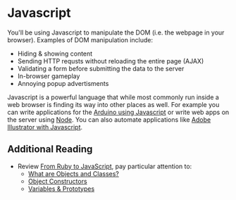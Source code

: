 # Javascript

You'll be using Javascript to manipulate the DOM (i.e. the webpage in your browser). Examples of DOM manipulation include:

* Hiding & showing content
* Sending HTTP requsts without reloading the entire page (AJAX)
* Validating a form before submitting the data to the server
* In-browser gameplay
* Annoying popup advertisments

Javascript is a powerful language that while most commonly run inside a web browser is finding its way into other places as well. For example you can write applications for the [Arduino using Javascript](https://github.com/rwaldron/johnny-five) or write web apps on the server using [Node](http://nodejs.org/). You can also automate applications like [Adobe Illustrator with Javascript](http://www.adobe.com/devnet/illustrator/scripting.html).

## Additional Reading

- Review [From Ruby to
JavaScript](../../../../javascript-from-ruby-challenge), pay
particular attention to:
  * [What are Objects and Classes?](../../../../javascript-from-ruby-challenge/blob/master/07-objects-and-classes/01-what-are-objects-and-classes.md)
  * [Object Constructors](../../../../javascript-from-ruby-challenge/blob/master/07-objects-and-classes/02-object-constructors.md)
  * [Variables & Prototypes](../../../../javascript-from-ruby-challenge/blob/master/07-objects-and-classes/03-variables-and-properties.md)
